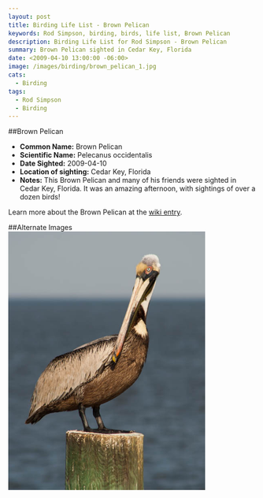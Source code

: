 ```yaml
---
layout: post
title: Birding Life List - Brown Pelican
keywords: Rod Simpson, birding, birds, life list, Brown Pelican
description: Birding Life List for Rod Simpson - Brown Pelican
summary: Brown Pelican sighted in Cedar Key, Florida
date: <2009-04-10 13:00:00 -06:00>
image: /images/birding/brown_pelican_1.jpg
cats:
  - Birding
tags:
  - Rod Simpson
  - Birding
---
```


##Brown Pelican
* **Common Name:** Brown Pelican
* **Scientific Name:** Pelecanus occidentalis
* **Date Sighted:** 2009-04-10
* **Location of sighting:** Cedar Key, Florida
* **Notes:** This Brown Pelican and many of his friends were sighted in Cedar Key, Florida.  It was an amazing afternoon, with sightings of over a dozen birds!



Learn more about the Brown Pelican at the [wiki entry](http://en.wikipedia.org/wiki/Brown_Pelican).

##Alternate Images
<a href="/images/birding/brown_pelican_2.jpg">
<img src="/images/birding/brown_pelican_2.jpg" style="width: 400px">
</a>